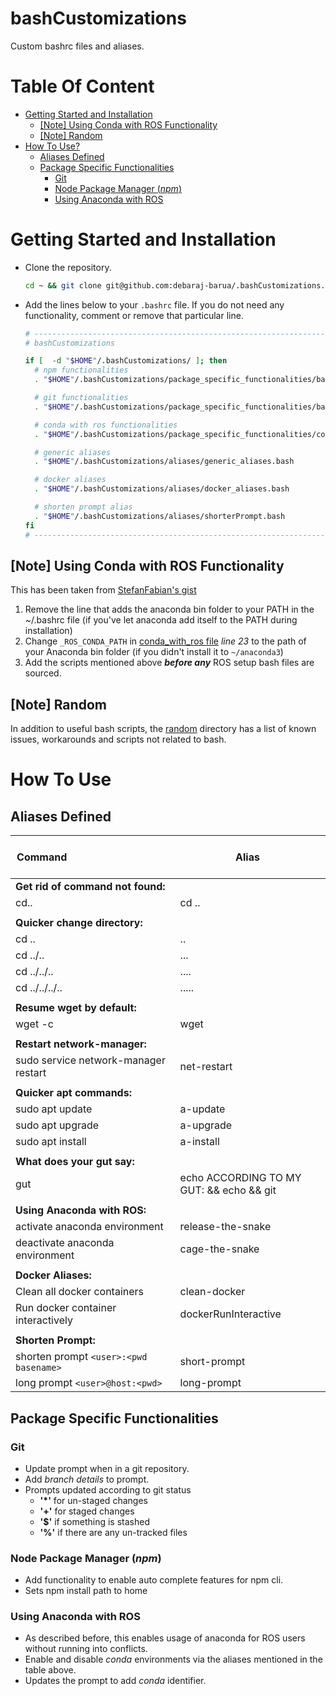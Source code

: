 <h1>bashCustomizations</h1>

Custom bashrc files and aliases.

<h1>Table Of Content</h1>

- [Getting Started and Installation](#getting-started-and-installation)
  - [[Note] Using Conda with ROS Functionality](#note-using-conda-with-ros-functionality)
  - [[Note] Random](#note-random)
- [How To Use?](#how-to-use)
  - [Aliases Defined](#aliases-defined)
  - [Package Specific Functionalities](#package-specific-functionalities)
    - [Git](#git)
    - [Node Package Manager (*npm*)](#node-package-manager-npm)
    - [Using Anaconda with ROS](#using-anaconda-with-ros)

# Getting Started and Installation

- Clone the repository.

  ```bash
  cd ~ && git clone git@github.com:debaraj-barua/.bashCustomizations.git
  ```

- Add the lines below to your `.bashrc` file. If you do not need any functionality, comment or remove that particular line.

  ```bash  
  # ---------------------------------------------------------------------------------------
  # bashCustomizations

  if [  -d "$HOME"/.bashCustomizations/ ]; then
    # npm functionalities
    . "$HOME"/.bashCustomizations/package_specific_functionalities/bashrc_npm.bash

    # git functionalities
    . "$HOME"/.bashCustomizations/package_specific_functionalities/bashrc_git.bash

    # conda with ros functionalities
    . "$HOME"/.bashCustomizations/package_specific_functionalities/conda_with_ros.bash

    # generic aliases
    . "$HOME"/.bashCustomizations/aliases/generic_aliases.bash

    # docker aliases
    . "$HOME"/.bashCustomizations/aliases/docker_aliases.bash

    # shorten prompt alias
    . "$HOME"/.bashCustomizations/aliases/shorterPrompt.bash
  fi
  # ---------------------------------------------------------------------------------------

  ```

## [Note] Using Conda with ROS Functionality

  This has been taken from [StefanFabian's gist](https://gist.github.com/StefanFabian/17fa715e783cd2be6a32cd5bbb98acd9#file-anaconda_with_ros_wrapper-bash)

  1. Remove the line that adds the anaconda bin folder to your PATH in the ~/.bashrc file (if you've let anaconda add itself to the PATH during installation)
  1. Change `_ROS_CONDA_PATH` in [conda_with_ros file](package_specific_functionalities/conda_with_ros.bash) _line 23_ to the path of your Anaconda bin folder (if you didn't install it to `~/anaconda3`)
  1. Add the scripts mentioned above **_before any_** ROS setup bash files are sourced.

## [Note] Random

  In addition to useful bash scripts, the [random](random/README.md) directory has a list of known issues, workarounds and scripts not related to bash.

# How To Use

## Aliases Defined

  | &nbsp; &nbsp; &nbsp; &nbsp; &nbsp;&nbsp; &nbsp; &nbsp; &nbsp; &nbsp;&nbsp; &nbsp; &nbsp; &nbsp; &nbsp;&nbsp; &nbsp; &nbsp; &nbsp; &nbsp;&nbsp; &nbsp; &nbsp; &nbsp; &nbsp;&nbsp; &nbsp; &nbsp; &nbsp; &nbsp;&nbsp; Command  &nbsp; &nbsp; &nbsp; &nbsp;&nbsp; &nbsp; &nbsp; &nbsp; &nbsp;&nbsp; &nbsp; &nbsp; &nbsp; &nbsp;&nbsp; &nbsp; &nbsp; &nbsp; &nbsp;&nbsp; &nbsp; &nbsp; &nbsp; &nbsp;&nbsp; &nbsp; &nbsp; &nbsp; &nbsp;| &nbsp; &nbsp; &nbsp;&nbsp; &nbsp; &nbsp; Alias &nbsp; &nbsp;&nbsp; &nbsp; &nbsp; &nbsp; &nbsp;|
  |---------------------------------------|----------------------------------------------------------|
  | <b>Get rid of command not found:</b>  |                                                          |
  | cd..                                  | cd ..                                                    |
  |                                       |                                                          |
  | <b>Quicker change directory:</b>      |                                                          |
  | cd ..                                 | ..                                                       |
  | cd ../..                              | ...                                                      |
  | cd ../../..                           | ....                                                     |
  | cd ../../../..                        | .....                                                    |
  |                                       |                                                          |
  | <b>Resume wget by default:</b>        |                                                          |
  | wget -c                               | wget                                                     |
  |                                       |                                                          |
  | <b>Restart network-manager:</b>       |                                                          |
  | sudo service network-manager restart  | net-restart                                              |
  |                                       |                                                          |
  | <b>Quicker apt commands:</b>          |                                                          |
  | sudo apt update                       | a-update                                                 |
  | sudo apt upgrade                      | a-upgrade                                                |
  | sudo apt install                      | a-install                                                |
  |                                       |                                                          |
  | <b>What does your gut say:</b>        |                                                          |
  | gut                                   | echo ACCORDING TO MY GUT: && echo && git                 |
  |                                       |                                                          |
  | <b>Using Anaconda with ROS:</b>       |                                                          |
  | activate  anaconda environment        | release-the-snake                                        |
  | deactivate  anaconda environment      | cage-the-snake                                           |
  |                                       |                                                          |
  | <b>Docker Aliases:</b>                |                                                          |
  | Clean all docker containers           | clean-docker                                             |
  | Run docker container interactively    | dockerRunInteractive                                     |
  |                                       |                                                          |
  | <b>Shorten Prompt:</b>                |                                                          |
  | shorten prompt `<user>:<pwd basename>`| short-prompt                                             |
  | long prompt `<user>@host:<pwd>`       | long-prompt                                              |

## Package Specific Functionalities
  
### Git

- Update prompt when in a git repository.
- Add *branch details* to prompt.
- Prompts updated according to git status
  - **'*'** for un-staged changes
  - **'+'** for staged changes
  - **'$'** if something is stashed
  - **'%'** if there are any un-tracked files
  
### Node Package Manager (*npm*)

- Add functionality to enable auto complete features for npm cli.
- Sets npm install path to home

### Using Anaconda with ROS

- As described before, this enables usage of anaconda for ROS users without running into conflicts.
- Enable and disable *conda* environments via the aliases mentioned in the table above.
- Updates the prompt to add *conda* identifier.